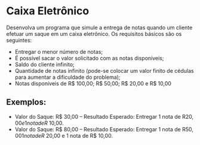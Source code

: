 # Caixa Eletrônico

Desenvolva um programa que simule a entrega de notas quando um cliente efetuar um saque em um caixa eletrônico. Os requisitos básicos são os seguintes:​

- Entregar o menor número de notas;​
- É possível sacar o valor solicitado com as notas disponíveis;​
- Saldo do cliente infinito;​
- Quantidade de notas infinito (pode-se colocar um valor finito de cédulas para aumentar a dificuldade do problema);​
- Notas disponíveis de R$ 100,00; R$ 50,00; R$ 20,00 e R$ 10,00​

## Exemplos:​

- Valor do Saque: R$ 30,00 – Resultado Esperado: Entregar 1 nota de R$20,00 e 1 nota de R$ 10,00.​
- Valor do Saque: R$ 80,00 – Resultado Esperado: Entregar 1 nota de R$50,00 1 nota de R$ 20,00 e 1 nota de R$ 10,00. ​​
